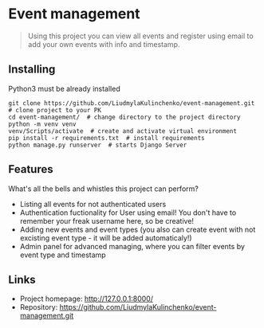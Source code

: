 # Event management
> Using this project you can view all events and register using email to add your own events with info and timestamp.

## Installing

Python3 must be already installed

```shell
git clone https://github.com/LiudmylaKulinchenko/event-management.git  # clone project to your PK
cd event-management/  # change directory to the project directory
python -m venv venv
venv/Scripts/activate  # create and activate virtual environment
pip install -r requirements.txt  # install requirements
python manage.py runserver  # starts Django Server
```

## Features

What's all the bells and whistles this project can perform?
* Listing all events for not authenticated users
* Authentication fuctionality for User using email! You don't have to remember your freak username here, so be creative!
* Adding new events and event types (you also can create event with not excisting event type - it will be added automaticaly!)
* Admin panel for advanced managing, where you can filter events by event type and timestamp

## Links

- Project homepage: http://127.0.0.1:8000/
- Repository: https://github.com/LiudmylaKulinchenko/event-management.git
